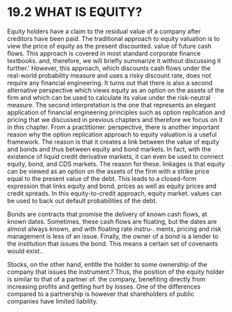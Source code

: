 # 19.2 WHAT IS EQUITY?  

Equity holders have a claim to the residual value of a company after creditors have been paid. The traditional approach to equity valuation is to view the price of equity as the present discounted. value of future cash flows. This approach is covered in most standard corporate finance textbooks. and, therefore, we will briefly summarize it without discussing it further.' However, this approach, which discounts cash flows under the real-world probability measure and uses a risky discount rate, does not require any financial engineering. It turns out that there is also a second alternative perspective which views equity as an option on the assets of the firm and which can be used to calculate its value under the risk-neutral measure. The second interpretation is the one that represents an elegant application of financial engineering principles such as option replication and pricing that we discussed in previous chapters and therefore we focus on it in this chapter. From a practitioner. perspective, there is another important reason why the option replication approach to equity valuation is a useful framework. The reason is that it creates a link between the value of equity and bonds and thus between equity and bond markets. In fact, with the existence of liquid credit derivative markets, it can even be used to connect equity, bond, and CDS markets. The reason for these. linkages is that equity can be viewed as an option on the assets of the firm with a strike price equal to the present value of the debt. This leads to a closed-form expression that links equity and bond. prices as well as equity prices and credit spreads. In this equity-to-credit approach, equity market. values can be used to back out default probabilities of the debt.  

Bonds are contracts that promise the delivery of known cash flows, at known dates. Sometimes. these cash flows are floating, but the dates are almost always known, and with floating rate instru-. ments, pricing and risk management is less of an issue. Finally, the owner of a bond is a lender to the institution that issues the bond. This means a certain set of covenants would exist..  

Stocks, on the other hand, entitle the holder to some ownership of the company that issues the instrument.? Thus, the position of the equity holder is similar to that of a partner of. the company, benefiting directly from increasing profits and getting hurt by losses. One of the differences compared to a partnership is however that shareholders of public companies have limited liability.  
